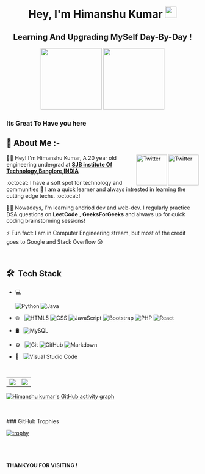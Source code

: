 <h1 align="center">Hey, I'm Himanshu Kumar <img src="https://raw.githubusercontent.com/aemmadi/aemmadi/master/wave.gif" width="30px"></h1> 
<h2 align="center">Learning And Upgrading MySelf Day-By-Day !</h2>

<p align="center"> <img src="https://octodex.github.com/images/daftpunktocat-thomas.gif" height="160px" width="160px"> <img src="https://octodex.github.com/images/daftpunktocat-guy.gif" height="160px" width="160px"> </p>

 <h3> Its Great To Have you here </h3>
   
   ## :wave: About Me :-
<a href="https://twitter.com/Himansh21044297" target="_blank"><img src="https://cdn2.iconfinder.com/data/icons/social-media-2199/64/social_media_isometric_6-twitter-512.png" height="80px" width="80" alt="Twitter" align="right"></a>
<a href="https://linkedin.com/in/himanshukumar-797904" target="_blank"><img src="https://cdn2.iconfinder.com/data/icons/social-media-2199/64/social_media_isometric_14-linkedin-512.png" height="80px" width="80px" alt="Twitter" align="right"></a>
<!--<a href="https://gmail.com/abrojackhimanshu@gmail.com" target="_blank"><img src="https://cdn2.iconfinder.com/data/icons/social-media-2199/64/social_media_isometric_6-gmail-512.png" height="80px" width="80px" alt="gmail" align="right"></a> -->
👩‍🎓 Hey! I'm Himanshu Kumar, A 20 year old engineering undergrad at [**SJB institute Of Technology,Banglore,INDIA**](https://https://https://sjbit.edu.in/index.html) 

:octocat: I have a soft spot for technology and communities 💖 I am a quick learner and always intrested in learning the cutting edge techs. :octocat:! 

 

👩‍💻 Nowadays, I’m learning andriod dev and web-dev. I regularly practice DSA questions on **LeetCode** , **GeeksForGeeks** and always up for quick coding brainstorming sessions! 
 

⚡ Fun fact: I am in Computer Engineering stream, but most of the credit goes to Google and Stack Overflow 😪
  

<br> 

## 🛠 &nbsp;Tech Stack

- 💻 &nbsp;
  
  ![Python](https://img.shields.io/badge/-Python-333333?style=flat&logo=python)
  ![Java](https://img.shields.io/badge/-Java-333333?style=flat&logo=Java&logoColor=007396)
- 🌐 &nbsp;
  ![HTML5](https://img.shields.io/badge/-HTML5-333333?style=flat&logo=HTML5)
  ![CSS](https://img.shields.io/badge/-CSS-333333?style=flat&logo=CSS3&logoColor=1572B6)
  ![JavaScript](https://img.shields.io/badge/-JavaScript-333333?style=flat&logo=javascript)
  ![Bootstrap](https://img.shields.io/badge/-Bootstrap-333333?style=flat&logo=bootstrap&logoColor=563D7C)
  ![PHP](https://img.shields.io/badge/PHP-777BB4?style=for-the-badge&logo=php&logoColor=white)
  ![React](https://img.shields.io/badge/-React-333333?style=flat&logo=react)
 
- 🛢 &nbsp;
  ![MySQL](https://img.shields.io/badge/-MySQL-333333?style=flat&logo=mysql)
  
- ⚙️ &nbsp;
  ![Git](https://img.shields.io/badge/-Git-333333?style=flat&logo=git)
  ![GitHub](https://img.shields.io/badge/-GitHub-333333?style=flat&logo=github)
  ![Markdown](https://img.shields.io/badge/-Markdown-333333?style=flat&logo=markdown)
- 🔧 &nbsp;
  ![Visual Studio Code](https://img.shields.io/badge/-Visual%20Studio%20Code-333333?style=flat&logo=visual-studio-code&logoColor=007ACC)
 

<br/>
   

  

  <!-- ![My stats](https://github-readme-stats.vercel.app/api?username=himanshukumar9) -->

<table><tr><td><img src="http://github-readme-streak-stats.herokuapp.com?user=himanshukumar9&theme=prussian&hide_border=true"/></td><td><img src="https://github-readme-stats.vercel.app/api/top-langs/?username=himanshukumar9&layout=compact&theme=vision-friendly-dark&langs_count=6"/></td></tr></table> 
  

<!-- [![GitHub Streak](http://github-readme-streak-stats.herokuapp.com?user=himanshukumar9&theme=prussian&hide_border=true)](https://git.io/himanshukumar9)
   
[![Top Langs](https://github-readme-stats.vercel.app/api/top-langs/?username=himanshukumar9&layout=compact&theme=vision-friendly-dark&langs_count=6)](https://github.com/himanshukumar9/github-readme-stats)
  <br /> -->



   
  [![Himanshu kumar's GitHub activity graph](https://activity-graph.herokuapp.com/graph?username=himanshukumar9&theme=xcode)](https://git.io/himanshukumar9)
 
  <br>
  <br>
  ### GitHub Trophies

[![trophy](https://github-profile-trophy.vercel.app/?username=himanshukumar9&theme=gruvbox)](https://github.com/himanshukumar9/github-profile-trophy)

   <br>
   <br>

   
   
  <h4>THANKYOU FOR VISITING !</h4>
